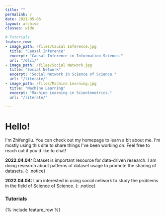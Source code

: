 ```yaml
---
title: ""
permalink: /
date: 2021-05-06
layout: archive
classes: wide

# Tutorials
feature_row:
- image_path: /files/Causal Inference.jpg
  title: "Causal Inference"
  excerpt: "Causal Inference in Information Science."
  url: "/dlci/"
- image_path: /files/Social Network.jpg
  title: "Social Network"
  excerpt: "Social Network in Science of Science."
  url: "/literate/"
- image_path: /files/Machine Learning.jpg
  title: "Machine Learning"
  excerpt: "Machine Learning in Scientometrics."
  url: "/literate/"

---
```

# Hello!
I'm Zhifengliu. You can check out my homepage to learn a bit about me. I'm mostly using this site to share things I've been working on. Feel free to reach out if you'd like to chat!

**2022.04.04:** Dataset is important resource for data-driven research. I am doing research about patterns of dataset usage to promote the sharing of datasets.
{: .notice}

**2022.04.04:** I am interested in using social network to study the problems in the field of Science of Science.
{: .notice}
### Tutorials
{% include feature_row %}
